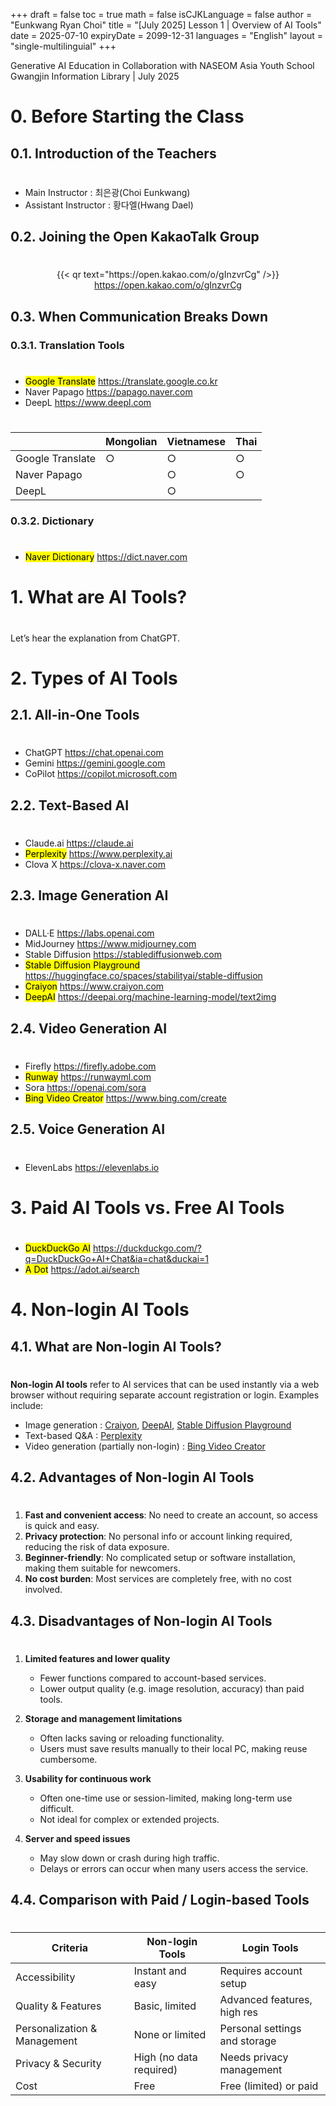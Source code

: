 +++
draft = false
toc = true
math = false
isCJKLanguage = false
author = "Eunkwang Ryan Choi"
title = "[July 2025] Lesson 1 | Overview of AI Tools"
date = 2025-07-10
expiryDate = 2099-12-31
languages = "English"
layout = "single-multilinguial"
+++

Generative AI Education in Collaboration with NASEOM Asia Youth School
Gwangjin Information Library | July 2025

<!--more--> 

# 0. Before Starting the Class

## 0.1. Introduction of the Teachers

#

- Main Instructor : 최은광(Choi Eunkwang)
- Assistant Instructor : 황다엘(Hwang Dael)

## 0.2. Joining the Open KakaoTalk Group

#

<center>
{{< qr text="https://open.kakao.com/o/gInzvrCg" />}}
<a href="https://open.kakao.com/o/gInzvrCg" target="_blank" rel="noopener noreferrer">https://open.kakao.com/o/gInzvrCg</a>
</center>

## 0.3. When Communication Breaks Down

### 0.3.1. Translation Tools

#

- <mark>Google Translate</mark> https://translate.google.co.kr
- Naver Papago https://papago.naver.com
- DeepL https://www.deepl.com

#

|               	| Mongolian 	| Vietnamese 	| Thai 	|
|---------------	|--------	|----------	|--------	|
| Google Translate     	|    ○   	|     ○    	|    ○   	|
| Naver Papago 	|        	|     ○    	|    ○   	|
| DeepL   	|        	|     ○    	|        	|

### 0.3.2. Dictionary

#

- <mark>Naver Dictionary</mark> https://dict.naver.com

# 1. What are AI Tools?

#

Let’s hear the explanation from ChatGPT.

# 2. Types of AI Tools

## 2.1. All-in-One Tools

#

- ChatGPT https://chat.openai.com
- Gemini https://gemini.google.com
- CoPilot https://copilot.microsoft.com

## 2.2. Text-Based AI

#

- Claude.ai https://claude.ai
- <mark>Perplexity</mark> https://www.perplexity.ai
- Clova X https://clova-x.naver.com

## 2.3. Image Generation AI

#

- DALL·E https://labs.openai.com
- MidJourney https://www.midjourney.com
- Stable Diffusion https://stablediffusionweb.com
- <mark>Stable Diffusion Playground</mark> https://huggingface.co/spaces/stabilityai/stable-diffusion
- <mark>Craiyon</mark> https://www.craiyon.com
- <mark>DeepAI</mark> https://deepai.org/machine-learning-model/text2img

## 2.4. Video Generation AI

#

- Firefly https://firefly.adobe.com
- <mark>Runway</mark> https://runwayml.com
- Sora https://openai.com/sora
- <mark>Bing Video Creator</mark> https://www.bing.com/create

## 2.5. Voice Generation AI

#

- ElevenLabs https://elevenlabs.io

# 3. Paid AI Tools vs. Free AI Tools

#

- <mark>DuckDuckGo AI</mark> https://duckduckgo.com/?q=DuckDuckGo+AI+Chat&ia=chat&duckai=1
- <mark>A Dot</mark> https://adot.ai/search

# 4. Non-login AI Tools

## 4.1. What are Non-login AI Tools?

#

**Non-login AI tools** refer to AI services that can be used instantly via a web browser without requiring separate account registration or login. Examples include:

- Image generation : [Craiyon](https://www.craiyon.com/), [DeepAI](https://deepai.org/), [Stable Diffusion Playground](https://huggingface.co/spaces/stabilityai/stable-diffusion)
- Text-based Q\&A : [Perplexity](https://www.perplexity.ai/)
- Video generation (partially non-login) : [Bing Video Creator](https://www.bing.com/create)

## 4.2. Advantages of Non-login AI Tools

#

1. **Fast and convenient access**: No need to create an account, so access is quick and easy.
2. **Privacy protection**: No personal info or account linking required, reducing the risk of data exposure.
3. **Beginner-friendly**: No complicated setup or software installation, making them suitable for newcomers.
4. **No cost burden**: Most services are completely free, with no cost involved.  

## 4.3. Disadvantages of Non-login AI Tools

#

1. **Limited features and lower quality**
   * Fewer functions compared to account-based services.
   * Lower output quality (e.g. image resolution, accuracy) than paid tools.

1. **Storage and management limitations**
   * Often lacks saving or reloading functionality.
   * Users must save results manually to their local PC, making reuse cumbersome.

1. **Usability for continuous work**
   * Often one-time use or session-limited, making long-term use difficult.
   * Not ideal for complex or extended projects.

1. **Server and speed issues**
   * May slow down or crash during high traffic.
   * Delays or errors can occur when many users access the service.

## 4.4. Comparison with Paid / Login-based Tools

#

| Criteria                     | Non-login Tools         | Login Tools                   |
| ---------------------------- | ----------------------- | ----------------------------- |
| Accessibility                | Instant and easy        | Requires account setup        |
| Quality & Features           | Basic, limited          | Advanced features, high res   |
| Personalization & Management | None or limited         | Personal settings and storage |
| Privacy & Security           | High (no data required) | Needs privacy management      |
| Cost                         | Free                    | Free (limited) or paid        |